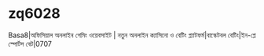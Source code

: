 # zq6028
Basa8|অফিসিয়াল অনলাইন গেমিং ওয়েবসাইট | নতুন অনলাইন ক্যাসিনো ও বেটিং প্ল্যাটফর্ম|বাস্কেটবল বেটিং|ইন-প্লে স্পোর্টস বেট|0707

